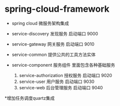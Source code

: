 # spring-cloud-framework
* spring cloud 微服务架构集成
* service-discovery 发现服务  启动端口 9000
* service-gateway   网关服务  启动端口 9010
* service-common    提供公共的工具方法实体

* service-component 服务组件 里面包含各种基础服务
  1. service-authorization 授权服务  启动端口 9020
  2. service-user 用户服务 启动端口 9030
  3. service-web 后台管理服务 启动端口 9040
 



*增加任务调度quartz集成